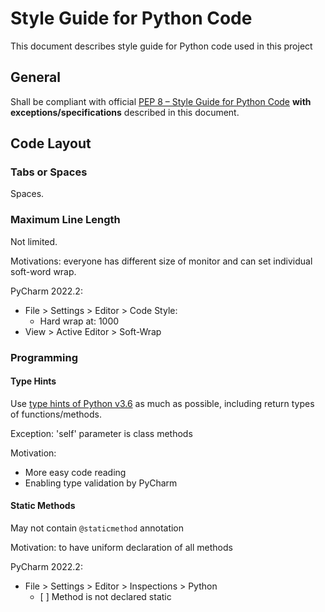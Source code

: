 # Style Guide for Python Code

This document describes style guide for Python code used in this project

## General

Shall be compliant with official [PEP 8 – Style Guide for Python Code](https://peps.python.org/pep-0008/) **with exceptions/specifications** described in this document.

## Code Layout

### Tabs or Spaces

Spaces.

### Maximum Line Length

Not limited.

Motivations: everyone has different size of monitor and can set individual soft-word wrap.

PyCharm 2022.2:
* File > Settings > Editor > Code Style:
  * Hard wrap at: 1000 
* View > Active Editor > Soft-Wrap

### Programming

#### Type Hints

Use [type hints of Python v3.6](https://docs.python.org/3.6/library/typing.html) as much as possible, including return types of functions/methods.

Exception: 'self' parameter is class methods

Motivation:
* More easy code reading
* Enabling type validation by PyCharm

#### Static Methods

May not contain `@staticmethod` annotation

Motivation: to have uniform declaration of all methods

PyCharm 2022.2:
* File > Settings > Editor > Inspections > Python
   * \[ \] Method is not declared static

 